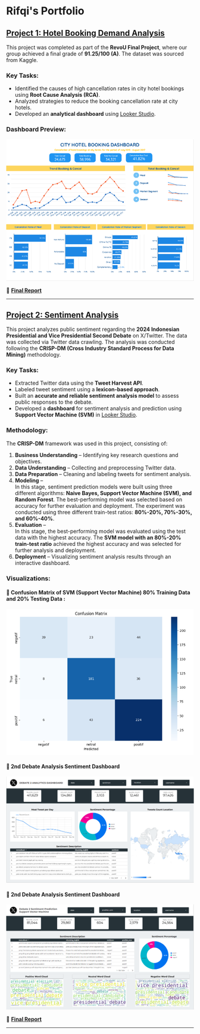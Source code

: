 # Rifqi's Portfolio  

## [Project 1: Hotel Booking Demand Analysis](https://github.com/rifqinurpermadi/Hotel-Booking-Demand-Analysis)  
This project was completed as part of the **RevoU Final Project**, where our group achieved a final grade of **91.25/100 (A)**. The dataset was sourced from Kaggle.  

### Key Tasks:  
- Identified the causes of high cancellation rates in city hotel bookings using **Root Cause Analysis (RCA)**.  
- Analyzed strategies to reduce the booking cancellation rate at city hotels.  
- Developed an **analytical dashboard** using [Looker Studio](https://lookerstudio.google.com/u/0/reporting/4e7aa8d1-d1dd-43bf-bf2a-5f2ab064096d/page/p_1fhi72gmad).  

### Dashboard Preview:  
![Hotel Booking Dashboard](https://github.com/rifqinurpermadi/Hotel-Booking-Demand-Analysis/blob/main/City%20Hotel%20Booking%20Dashboard.png)  

📄 **[Final Report](https://drive.google.com/file/d/1Gp8292XKFEBbfoPvq4D43DpbtBf7fEKU/view)**  

---

## [Project 2: Sentiment Analysis](https://github.com/rifqinurpermadi/Sentiment-Analysis)  
This project analyzes public sentiment regarding the **2024 Indonesian Presidential and Vice Presidential Second Debate** on X/Twitter. The data was collected via Twitter data crawling. The analysis was conducted following the **CRISP-DM (Cross Industry Standard Process for Data Mining)** methodology.  

### Key Tasks:  
- Extracted Twitter data using the **Tweet Harvest API**.  
- Labeled tweet sentiment using a **lexicon-based approach**.  
- Built an **accurate and reliable sentiment analysis model** to assess public responses to the debate.  
- Developed a **dashboard** for sentiment analysis and prediction using **Support Vector Machine (SVM)** in [Looker Studio](https://lookerstudio.google.com/u/0/reporting/d7ddc925-e23b-456b-91fe-9baa877af4a0/page/Ues9D).  

### Methodology:  
The **CRISP-DM** framework was used in this project, consisting of:  
1. **Business Understanding** – Identifying key research questions and objectives.  
2. **Data Understanding** – Collecting and preprocessing Twitter data.  
3. **Data Preparation** – Cleaning and labeling tweets for sentiment analysis.  
4. **Modeling** –  
   In this stage, sentiment prediction models were built using three different algorithms: **Naive Bayes, Support Vector Machine (SVM), and Random Forest**. The best-performing model was selected based on accuracy for further evaluation and deployment. The experiment was conducted using three different train-test ratios: **80%-20%, 70%-30%, and 60%-40%**.  
5. **Evaluation** –  
   In this stage, the best-performing model was evaluated using the test data with the highest accuracy. The **SVM model with an 80%-20% train-test ratio** achieved the highest accuracy and was selected for further analysis and deployment.  
6. **Deployment** – Visualizing sentiment analysis results through an interactive dashboard.  

### Visualizations:  
#### 🔹 Confusion Matrix of SVM (Support Vector Machine) 80% Training Data and 20% Testing Data :  
![Confusion Matrix](https://github.com/rifqinurpermadi/Sentiment-Analysis/blob/main/Image/Confusion%20Matrix/80%20Training%20Data_20%20Testing%20Data/SVM.PNG)  

#### 🔹 2nd Debate Analysis Sentiment Dashboard
![2nd Debate Analysis Sentiment Dashboard ](https://github.com/rifqinurpermadi/Sentiment-Analysis/blob/main/Image/Dashboard/Debat%202%20Analytics%20Dashboard.png)

#### 🔹 2nd Debate Analysis Sentiment Dashboard
![2nd Debate Sentiment Prediction Support Vector Machine Dashboard](https://github.com/rifqinurpermadi/Sentiment-Analysis/blob/main/Image/Dashboard/SVM%20Predicted.png)

📄 **[Final Report](https://drive.google.com/file/d/1Mz2aFy9lxcVTfNYBce83OpJdmLZGyc3l/view)**  

---
